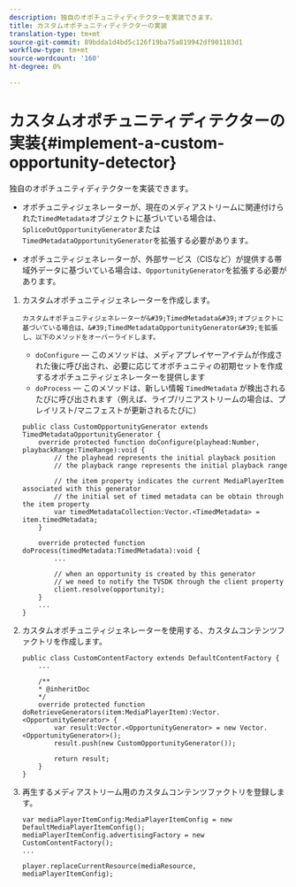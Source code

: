 ```yaml
---
description: 独自のオポチュニティディテクターを実装できます。
title: カスタムオポチュニティディテクターの実装
translation-type: tm+mt
source-git-commit: 89bdda1d4bd5c126f19ba75a819942df901183d1
workflow-type: tm+mt
source-wordcount: '160'
ht-degree: 0%

---
```



# カスタムオポチュニティディテクターの実装{#implement-a-custom-opportunity-detector}

独自のオポチュニティディテクターを実装できます。

* オポチュニティジェネレーターが、現在のメディアストリームに関連付けられた`TimedMetadata`オブジェクトに基づいている場合は、`SpliceOutOpportunityGenerator`または`TimedMetadataOpportunityGenerator`を拡張する必要があります。

* オポチュニティジェネレーターが、外部サービス（CISなど）が提供する帯域外データに基づいている場合は、`OpportunityGenerator`を拡張する必要があります。

1. カスタムオポチュニティジェネレーターを作成します。

       カスタムオポチュニティジェネレーターが&#39;TimedMetadata&#39;オブジェクトに基づいている場合は、&#39;TimedMetadataOpportunityGenerator&#39;を拡張し、以下のメソッドをオーバーライドします。
   
   * `doConfigure`  — このメソッドは、メディアプレイヤーアイテムが作成された後に呼び出され、必要に応じてオポチュニティの初期セットを作成するオポチュニティジェネレーターを提供します
   * `doProcess`  — このメソッドは、新しい情報 `TimedMetadata` が検出されるたびに呼び出されます（例えば、ライブ/リニアストリームの場合は、プレイリスト/マニフェストが更新されるたびに）

   ```
   public class CustomOpportunityGenerator extends TimedMetadataOpportunityGenerator { 
       override protected function doConfigure(playhead:Number, playbackRange:TimeRange):void { 
           // the playhead represents the initial playback position 
           // the playback range represents the initial playback range 
   
           // the item property indicates the current MediaPlayerItem associated with this generator 
           // the initial set of timed metadata can be obtain through the item property 
           var timedMetadataCollection:Vector.<TimedMetadata> = item.timedMetadata; 
       } 
   
       override protected function doProcess(timedMetadata:TimedMetadata):void { 
           ... 
   
           // when an opportunity is created by this generator 
           // we need to notify the TVSDK through the client property 
           client.resolve(opportunity); 
       }  
       ... 
   }
   ```

1. カスタムオポチュニティジェネレーターを使用する、カスタムコンテンツファクトリを作成します。

   ```
   public class CustomContentFactory extends DefaultContentFactory { 
       ... 
   
       /** 
       * @inheritDoc 
       */ 
       override protected function doRetrieveGenerators(item:MediaPlayerItem):Vector.<OpportunityGenerator> { 
           var result:Vector.<OpportunityGenerator> = new Vector.<OpportunityGenerator>(); 
           result.push(new CustomOpportunityGenerator()); 
   
           return result; 
       } 
   }
   ```

1. 再生するメディアストリーム用のカスタムコンテンツファクトリを登録します。

   ```
   var mediaPlayerItemConfig:MediaPlayerItemConfig = new DefaultMediaPlayerItemConfig(); 
   mediaPlayerItemConfig.advertisingFactory = new CustomContentFactory(); 
   ... 
   
   player.replaceCurrentResource(mediaResource, mediaPlayerItemConfig);
   ```

